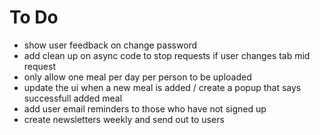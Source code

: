 # To Do
- show user feedback on change password
- add clean up on async code to stop requests if user changes tab mid request
- only allow one meal per day per person to be uploaded
- update the ui when a new meal is added / create a popup that says successfull added meal
- add user email reminders to those who have not signed up
- create newsletters weekly and send out to users

